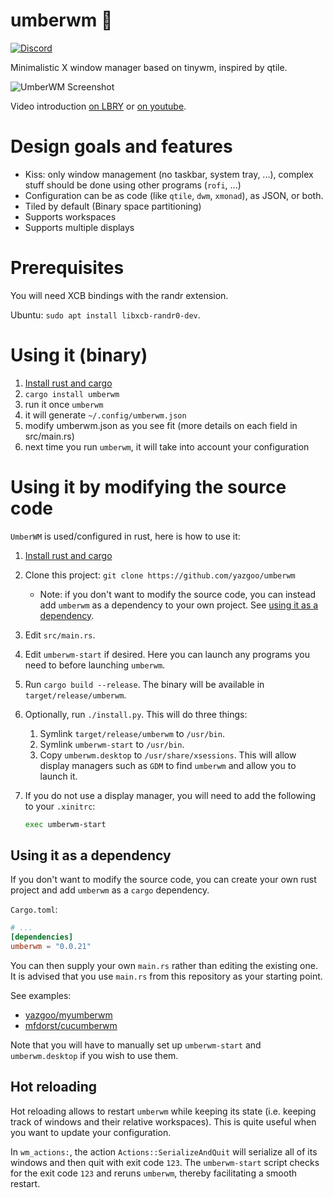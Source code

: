 # umberwm :ram:

[![Discord](https://img.shields.io/badge/discord--blue?logo=discord)](https://discord.gg/F684Y8rYwZ)

Minimalistic X window manager based on tinywm, inspired by qtile.

![UmberWM Screenshot](screenshot.jpg)

Video introduction [on LBRY][lbry] or [on youtube][yt].

# Design goals and features

  - Kiss: only window management (no taskbar, system tray, ...), complex stuff should be done using
    other programs (`rofi`, ...)
  - Configuration can be as code (like `qtile`, `dwm`, `xmonad`), as JSON, or both.
  - Tiled by default (Binary space partitioning)
  - Supports workspaces
  - Supports multiple displays

# Prerequisites

You will need XCB bindings with the randr extension.

Ubuntu: `sudo apt install libxcb-randr0-dev`.

# Using it (binary)

1. [Install rust and cargo][install-rust]
1. `cargo install umberwm`
1. run it once `umberwm`
1. it will generate `~/.config/umberwm.json`
1. modify umberwm.json as you see fit (more details on each field in src/main.rs)
1. next time you run `umberwm`, it will take into account your configuration

# Using it by modifying the source code

`UmberWM` is used/configured in rust, here is how to use it:

1. [Install rust and cargo][install-rust]
2. Clone this project: `git clone https://github.com/yazgoo/umberwm`
    + Note: if you don't want to modify the source code, you can instead add `umberwm` as a
      dependency to your own project. See [using it as a dependency](#using-it-as-a-dependency).
3. Edit `src/main.rs`.
4. Edit `umberwm-start` if desired. Here you can launch any programs you need to before launching
   `umberwm`.
5. Run `cargo build --release`. The binary will be available in `target/release/umberwm`.
6. Optionally, run `./install.py`. This will do three things:
    1. Symlink `target/release/umberwm` to `/usr/bin`.
    2. Symlink `umberwm-start` to `/usr/bin`.
    3. Copy `umberwm.desktop` to `/usr/share/xsessions`. This will allow display managers such as
       `GDM` to find `umberwm` and allow you to launch it.
7. If you do not use a display manager, you will need to add the following to your `.xinitrc`:

    ```sh
    exec umberwm-start
    ```

## Using it as a dependency

If you don't want to modify the source code, you can create your own rust project and add `umberwm`
as a `cargo` dependency.

`Cargo.toml`:
```toml
# ...
[dependencies]
umberwm = "0.0.21"
```

You can then supply your own `main.rs` rather than editing the existing one. It is advised that you
use `main.rs` from this repository as your starting point.

See examples:
+ [yazgoo/myumberwm]
+ [mfdorst/cucumberwm]

Note that you will have to manually set up `umberwm-start` and `umberwm.desktop` if you wish to use
them.

## Hot reloading

Hot reloading allows to restart `umberwm` while keeping its state (i.e. keeping track of windows and
their relative workspaces).
This is quite useful when you want to update your configuration.

In `wm_actions:`, the action `Actions::SerializeAndQuit` will serialize all of its windows and then
quit with exit code `123`.
The `umberwm-start` script checks for the exit code `123` and reruns `umberwm`, thereby facilitating
a smooth restart.

[lbry]: https://open.lbry.com/@goo:c/umberwm:e?r=FKWhS2Vay3CVr66qMZD98HdsLQ2LN7za
[yt]: https://youtu.be/5XdFNEq69N0
[install-rust]: https://doc.rust-lang.org/cargo/getting-started/installation.html
[yazgoo/myumberwm]: https://github.com/yazgoo/myumberwm
[mfdorst/cucumberwm]: https://github.com/mfdorst/cucumberwm
